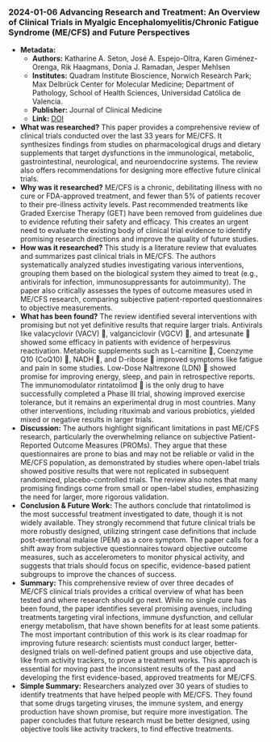 ### 2024-01-06 Advancing Research and Treatment: An Overview of Clinical Trials in Myalgic Encephalomyelitis/Chronic Fatigue Syndrome (ME/CFS) and Future Perspectives

- **Metadata:**
    - **Authors:** Katharine A. Seton, José A. Espejo-Oltra, Karen Giménez-Orenga, Rik Haagmans, Donia J. Ramadan, Jesper Mehlsen
    - **Institutes:** Quadram Institute Bioscience, Norwich Research Park; Max Delbrück Center for Molecular Medicine; Department of Pathology, School of Health Sciences, Universidad Católica de Valencia.
    - **Publisher:** Journal of Clinical Medicine
    - **Link:** [DOI](https://doi.org/10.3390/jcm13020325)
- **What was researched?**
This paper provides a comprehensive review of clinical trials conducted over the last 33 years for ME/CFS. It synthesizes findings from studies on pharmacological drugs and dietary supplements that target dysfunctions in the immunological, metabolic, gastrointestinal, neurological, and neuroendocrine systems. The review also offers recommendations for designing more effective future clinical trials.
- **Why was it researched?**
ME/CFS is a chronic, debilitating illness with no cure or FDA-approved treatment, and fewer than 5% of patients recover to their pre-illness activity levels. Past recommended treatments like Graded Exercise Therapy (GET) have been removed from guidelines due to evidence refuting their safety and efficacy. This creates an urgent need to evaluate the existing body of clinical trial evidence to identify promising research directions and improve the quality of future studies.
- **How was it researched?**
This study is a literature review that evaluates and summarizes past clinical trials in ME/CFS. The authors systematically analyzed studies investigating various interventions, grouping them based on the biological system they aimed to treat (e.g., antivirals for infection, immunosuppressants for autoimmunity). The paper also critically assesses the types of outcome measures used in ME/CFS research, comparing subjective patient-reported questionnaires to objective measurements.
- **What has been found?**
The review identified several interventions with promising but not yet definitive results that require larger trials. Antivirals like valacyclovir (VACV) 💊, valganciclovir (VGCV) 💊, and artesunate 💊 showed some efficacy in patients with evidence of herpesvirus reactivation. Metabolic supplements such as L-carnitine 💊, Coenzyme Q10 (CoQ10) 💊, NADH 💊, and D-ribose 💊 improved symptoms like fatigue and pain in some studies. Low-Dose Naltrexone (LDN) 💊 showed promise for improving energy, sleep, and pain in retrospective reports. The immunomodulator rintatolimod 💊 is the only drug to have successfully completed a Phase III trial, showing improved exercise tolerance, but it remains an experimental drug in most countries. Many other interventions, including rituximab and various probiotics, yielded mixed or negative results in larger trials.
- **Discussion:**
The authors highlight significant limitations in past ME/CFS research, particularly the overwhelming reliance on subjective Patient-Reported Outcome Measures (PROMs). They argue that these questionnaires are prone to bias and may not be reliable or valid in the ME/CFS population, as demonstrated by studies where open-label trials showed positive results that were not replicated in subsequent randomized, placebo-controlled trials. The review also notes that many promising findings come from small or open-label studies, emphasizing the need for larger, more rigorous validation.
- **Conclusion & Future Work:**
The authors conclude that rintatolimod is the most successful treatment investigated to date, though it is not widely available. They strongly recommend that future clinical trials be more robustly designed, utilizing stringent case definitions that include post-exertional malaise (PEM) as a core symptom. The paper calls for a shift away from subjective questionnaires toward objective outcome measures, such as accelerometers to monitor physical activity, and suggests that trials should focus on specific, evidence-based patient subgroups to improve the chances of success.
- **Summary:**
This comprehensive review of over three decades of ME/CFS clinical trials provides a critical overview of what has been tested and where research should go next. While no single cure has been found, the paper identifies several promising avenues, including treatments targeting viral infections, immune dysfunction, and cellular energy metabolism, that have shown benefits for at least some patients. The most important contribution of this work is its clear roadmap for improving future research: scientists must conduct larger, better-designed trials on well-defined patient groups and use objective data, like from activity trackers, to prove a treatment works. This approach is essential for moving past the inconsistent results of the past and developing the first evidence-based, approved treatments for ME/CFS.
- **Simple Summary:**
Researchers analyzed over 30 years of studies to identify treatments that have helped people with ME/CFS. They found that some drugs targeting viruses, the immune system, and energy production have shown promise, but require more investigation. The paper concludes that future research must be better designed, using objective tools like activity trackers, to find effective treatments.
